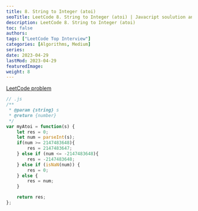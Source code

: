 ```yaml
---
title: 8. String to Integer (atoi)
seoTitle: LeetCode 8. String to Integer (atoi) | Javacript soulution and explanation
description: LeetCode 8. String to Integer (atoi)
toc: false
authors:
tags: ["LeetCode Top Interview"]
categories: [Algorithms, Medium]
series:
date: 2023-04-29
lastMod: 2023-04-29
featuredImage:
weight: 8
---
```



[LeetCode problem](https://leetcode.com/problems/string-to-integer-atoi/)

```js
// .js
/**
 * @param {string} s
 * @return {number}
 */
var myAtoi = function(s) {
    let res = 0;
    let num = parseInt(s);
    if(num >= 2147483648){
        res = 2147483647;
    } else if (num <= -2147483648){
        res = -2147483648;
    } else if (isNaN(num)) {
        res = 0;
    } else {
        res = num;
    }

    return res;
};
```
